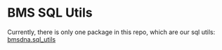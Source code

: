 # BMS SQL Utils

Currently, there is only one package in this repo, which are our sql utils: [bmsdna.sql_utils](./bmsdna.sql_utils/README.md)
